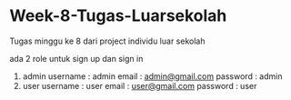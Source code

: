 # Week-8-Tugas-Luarsekolah
Tugas minggu ke 8 dari project individu luar sekolah

ada 2 role untuk sign up dan sign in
1. admin
   username : admin
   email : admin@gmail.com
   password : admin
2. user
   username : user
   email : user@gmail.com
   password : user
    
